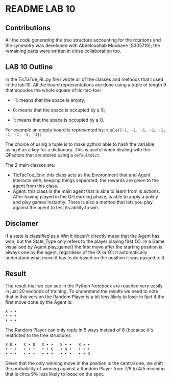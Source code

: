 # README LAB 10

## Contributions

All the code generating the tree structure accounting for the rotations and the symmetry was developed with Abdelouahab Moubane (S305716); the remaining parts were written in close collaboration too.

## LAB 10 Outline

In the TicTaToe_RL.py file I wrote all of the classes and methods that I used in the lab 10.
All the board representations are done using a tuple of length 9 that encodes the whole square of tic-tac-toe:

- -1: means that the space is empty;

- 0: means that the space is occupied by a X;

- 1: means that the space is occupied by a O.

For example an empty board is represented by: ``tuple([-1, -1, -1, -1, -1, -1, -1, -1, -1])``

The choice of using a tuple is to make python able to hash the variable using it as a key for a dictionary. This is useful when dealing with the QFactors that are stored using a ``defaultdict``.

The 2 main classes are:

- TicTacToe_Env: this class acts as the Environment that and Agent interacts with, keeping things separated; the rewards are given to the agent from this class.
- Agent: this class is the main agent that is able to learn from is actions. After having played in the Q-Learning phase, is able to apply a policy and play games instantly. There is also a method that lets you play against the agent to test its ability to win.

## Disclamer

If a state is classified as a Win it doesn't directly mean that the Agent has won, but the State_Type only refers to the player playing first (X). In a Game visualised by Agent.play_game() the first move after the starting position is always one by the agent, regardless of the (X or O): it automatically understand what move it has to do based on the position it was passed to it.

## Result

The result that we can see in the Python Notebook are reached very easily in just 20 seconds of training. To understand the results we need to note that in this version the Random Player is a bit less likely to lose: in fact if the first move done by the Agent is:

    X • •
    • • •  
    • • •

The Random Player can only reply in 5 ways instead of 8 (because it's restricted to the tree structure):

    X O •   X • O   X • •   X • •   X • •
    • • •   • • •   • • O   • O •   • • •
    • • •   • • •   • • •   • • •   • • O

Given that the only winning move in the position is the central one, we shift the probability of winning against a Random Player from $7/8$ to $4/5$ meaning that is circa 9\% less likely to loose on the spot.
